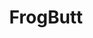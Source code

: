 ---
title: FrogButt
crosslinks:
- livven
- ass
- HugeDickTinyChick
- Squatfuck
- JavDownloadCenter
- grool
- JailyneOjedaOchoa
---